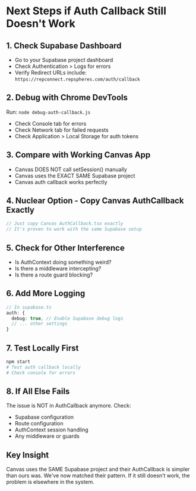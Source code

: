 # Next Steps if Auth Callback Still Doesn't Work

## 1. Check Supabase Dashboard

- Go to your Supabase project dashboard
- Check Authentication > Logs for errors
- Verify Redirect URLs include: `https://repconnect.repspheres.com/auth/callback`

## 2. Debug with Chrome DevTools

Run: `node debug-auth-callback.js`

- Check Console tab for errors
- Check Network tab for failed requests
- Check Application > Local Storage for auth tokens

## 3. Compare with Working Canvas App

- Canvas DOES NOT call setSession() manually
- Canvas uses the EXACT SAME Supabase project
- Canvas auth callback works perfectly

## 4. Nuclear Option - Copy Canvas AuthCallback Exactly

```typescript
// Just copy Canvas AuthCallback.tsx exactly
// It's proven to work with the same Supabase setup
```

## 5. Check for Other Interference

- Is AuthContext doing something weird?
- Is there a middleware intercepting?
- Is there a route guard blocking?

## 6. Add More Logging

```typescript
// In supabase.ts
auth: {
  debug: true, // Enable Supabase debug logs
  // ... other settings
}
```

## 7. Test Locally First

```bash
npm start
# Test auth callback locally
# Check console for errors
```

## 8. If All Else Fails

The issue is NOT in AuthCallback anymore. Check:

- Supabase configuration
- Route configuration
- AuthContext session handling
- Any middleware or guards

## Key Insight

Canvas uses the SAME Supabase project and their AuthCallback is simpler than ours was. We've now matched their pattern. If it still doesn't work, the problem is elsewhere in the system.
